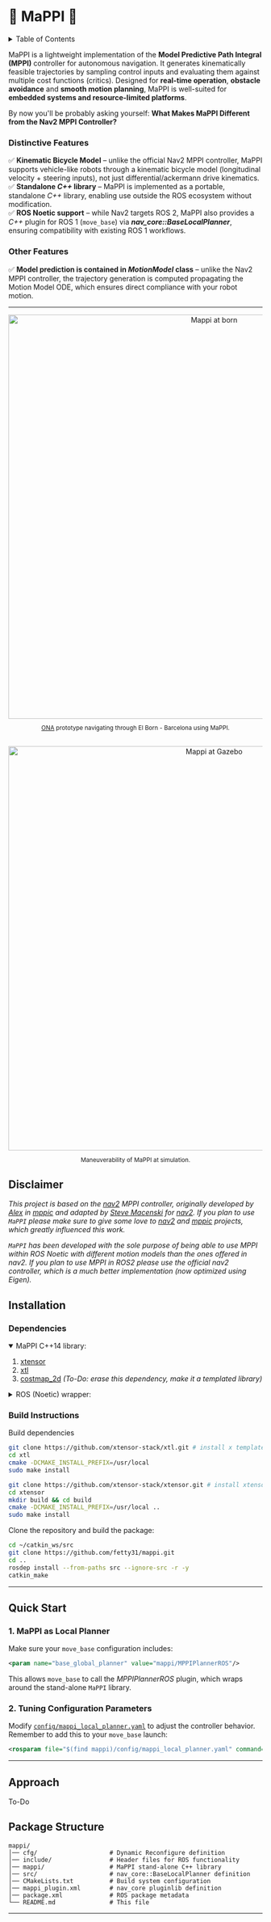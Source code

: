 # **🏁 MaPPI 🏁**  

<details>
    <summary>Table of Contents</summary>
    <ol>
        <li>
        <a href="#disclaimer">Disclaimer</a>
        </li>
        <li><a href="#installation">Installation</a>
        </li>
        <li>
        <a href="#quick-start">Quick Start</a>
        </li>
        <li>
        <a href="#approach">Approach</a>
        </li>
        <li>
        <a href="#package-structure">Package Structure</a>
        </li>
    </ol>
</details>

MaPPI is a lightweight implementation of the **Model Predictive Path Integral (MPPI)** controller for autonomous navigation. It generates kinematically feasible trajectories by sampling control inputs and evaluating them against multiple cost functions (critics). Designed for **real-time operation**, **obstacle avoidance** and **smooth motion planning**, MaPPI is well-suited for **embedded systems and resource-limited platforms**.  

By now you'll be probably asking yourself: **What Makes MaPPI Different from the Nav2 MPPI Controller?** 

### **Distinctive Features**  
✅ **Kinematic Bicycle Model** – unlike the official Nav2 MPPI controller, MaPPI supports vehicle-like robots through a kinematic bicycle model (longitudinal velocity + steering inputs), not just differential/ackermann drive kinematics.  
✅ **Standalone _C++_ library** – MaPPI is implemented as a portable, standalone _C++_ library, enabling use outside the ROS ecosystem without modification.  
✅ **ROS Noetic support** – while Nav2 targets ROS 2, MaPPI also provides a _C++_ plugin for ROS 1 (`move_base`) via ___nav_core::BaseLocalPlanner___, ensuring compatibility with existing ROS 1 workflows.  

### **Other Features**
✅ **Model prediction is contained in _MotionModel_ class** – unlike the Nav2 MPPI controller, the trajectory generation is computed propagating the Motion Model ODE, which ensures direct compliance with your robot motion.
 

---

<div align="center">
  <img src="docs/ona_born_mappi.gif" alt="Mappi at born"  width="800"/>
  <small>
  <p> <a href="https://www.vaivelogistics.com/">ONA</a> prototype navigating through El Born - Barcelona using MaPPI. </p>
  </small>
</div>
<br/>

<div align="center">
  <img src="docs/demo_gz.gif" alt="Mappi at Gazebo"  width="800"/>
  <small>
  <p> Maneuverability of MaPPI at simulation. </p>
  </small>
</div>

## **Disclaimer**
_This project is based on the [nav2](https://docs.nav2.org/) MPPI controller, originally developed by [Alex](https://github.com/artofnothingness) in [mppic](https://github.com/artofnothingness/mppic) and adapted by [Steve Macenski](https://github.com/SteveMacenski) for [nav2](https://docs.nav2.org/). If you plan to use `MaPPI` please make sure to give some love to [nav2](https://github.com/ros-navigation/navigation2) and [mppic](https://github.com/artofnothingness/mppic) projects, which greatly influenced this work._

_`MaPPI` has been developed with the sole purpose of being able to use MPPI within ROS Noetic with different motion models than the ones offered in nav2. If you plan to use MPPI in ROS2 please use the official nav2 controller, which is a much better implementation (now optimized using Eigen)._
## **Installation**  

### **Dependencies**  
<details open>
    <summary>MaPPI C++14 library:</summary>
    <ol>
        <li>
        <a href="https://github.com/xtensor-stack/xtensor">xtensor</a>
        </li>
        <li>
        <a href="https://github.com/xtensor-stack/xtl.git">xtl</a>
        </li>
        <li>
        <a href="http://wiki.ros.org/costmap_2d">costmap_2d</a><i> (To-Do: erase this dependency, make it a templated library)</i>
        </li>
    </ol>
</details>

<details>
    <summary>ROS (Noetic) wrapper:</summary>
    <ol>
        <li>
        <a href="./mappi/">mappi</a>
        <li>
        <a href="http://wiki.ros.org/sensor_msgs">sensor_msgs</a>
        </li>
        <li>
        <a href="http://wiki.ros.org/geometry_msgs">geometry_msgs</a>
        </li>
        </li>
        <li><a href="http://wiki.ros.org/nav_msgs">nav_msgs</a>
        </li>
        <li>
        <a href="http://wiki.ros.org/std_msgs">std_msgs</a>
        </li>
        <li>
        <a href="https://wiki.ros.org/tf2">tf2</a>
        </li>
        <li>
        <a href="https://wiki.ros.org/costmap_2d">costmap_2d</a>
        </li>
        <li>
        <a href="https://wiki.ros.org/dynamic_reconfigure">dynamic_reconfigure</a>
        </li>
        <li>
        <a href="https://wiki.ros.org/nav_core">nav_core</a>
        </li>
        <li>
        <a href="https://wiki.ros.org/std_srvs">std_srvs</a>
        </li>
        <li>
        <a href="https://wiki.ros.org/navfn">navfn</a><i> (optional) </i>
        </li>
    </ol>
</details>

### **Build Instructions**  
Build dependencies
```sh
git clone https://github.com/xtensor-stack/xtl.git # install x template library (xtl)
cd xtl
cmake -DCMAKE_INSTALL_PREFIX=/usr/local
sudo make install
```
```sh
git clone https://github.com/xtensor-stack/xtensor.git # install xtensor library
cd xtensor
mkdir build && cd build
cmake -DCMAKE_INSTALL_PREFIX=/usr/local ..
sudo make install
```

Clone the repository and build the package:  
```bash
cd ~/catkin_ws/src
git clone https://github.com/fetty31/mappi.git
cd ..
rosdep install --from-paths src --ignore-src -r -y
catkin_make 
```

---

## **Quick Start**  

### 1. MaPPI as Local Planner
Make sure your `move_base` configuration includes:
```xml
<param name="base_global_planner" value="mappi/MPPIPlannerROS"/>
```
This allows `move_base` to call the _MPPIPlannerROS_ plugin, which wraps around the stand-alone `MaPPI` library.

### **2. Tuning Configuration Parameters**  
Modify [`config/mappi_local_planner.yaml`](config/mappi_local_planner.yaml) to adjust the controller behavior. Remember to add this to your `move_base` launch:
```xml
<rosparam file="$(find mappi)/config/mappi_local_planner.yaml" command="load"/>
```
---

## Approach
To-Do

## **Package Structure**  
```
mappi/
│── cfg/                    # Dynamic Reconfigure definition
│── include/                # Header files for ROS functionality
│── mappi/                  # MaPPI stand-alone C++ library
│── src/                    # nav_core::BaseLocalPlanner definition
│── CMakeLists.txt          # Build system configuration
│── mappi_plugin.xml        # nav_core pluginlib definition
│── package.xml             # ROS package metadata
└── README.md               # This file
```

---